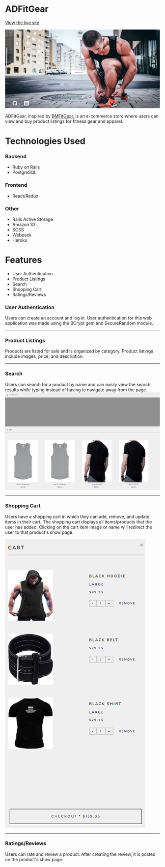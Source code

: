 # ADFitGear
[View the live site](https://ad-fit-gear.herokuapp.com/#/)

![Alt text](readme_images/home.png)

ADFitGear, inspired by [BMFitGear](https://www.bmfitgear.com/), is an e-commerce store where users can view and buy product listings for fitness gear and apparel. 

# Technologies Used
### Backend
* Ruby on Rails
* PostgreSQL
### Frontend
* React/Redux
### Other
* Rails Active Storage
* Amazon S3
* SCSS
* Webpack
* Heroku

# Features
* User Authentication
* Product Listings
* Search
* Shopping Cart
* Ratings/Reviews

### User Authentication
Users can create an account and log in. User authentication for this web application was made using the BCrypt gem and SecureRandom module. 
***

### Product Listings
Products are listed for sale and is organized by category. Product listings include images, price, and description.
***

### Search
Users can search for a product by name and can easily view the search results while typing instead of having to navigate away from the page.
![Alt text](readme_images/search1.png)
![Alt text](readme_images/search2.png)
***

### Shopping Cart
Users have a shopping cart in which they can add, remove, and update items in their cart. The shopping cart displays all items/products that the user has added. Clicking on the cart item image or name will redirect the user to that product's show page.

![Alt text](readme_images/cart.png)
***

### Ratings/Reviews
Users can rate and review a product. After creating the review, it is posted on the product's show page.
